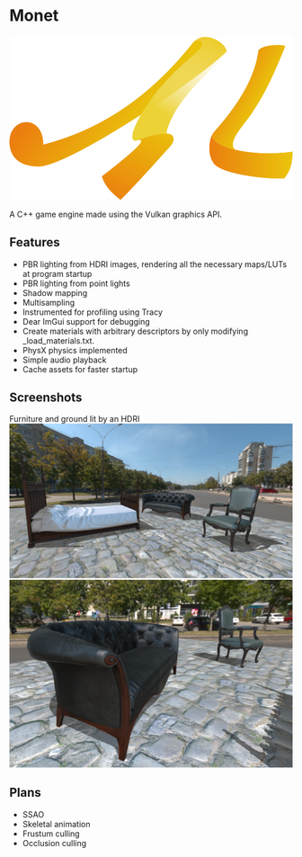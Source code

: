 # Monet

![](logo.png?raw=true "logo")

A C++ game engine made using the Vulkan graphics API.

## Features

 * PBR lighting from HDRI images, rendering all the necessary maps/LUTs at program startup
 * PBR lighting from point lights
 * Shadow mapping
 * Multisampling
 * Instrumented for profiling using Tracy
 * Dear ImGui support for debugging
 * Create materials with arbitrary descriptors by only modifying \_load_materials.txt.
 * PhysX physics implemented
 * Simple audio playback
 * Cache assets for faster startup

## Screenshots

Furniture and ground lit by an HDRI
![](showcase/furniture_hdri_00.png?raw=true "fence_synchronization")
![](showcase/furniture_hdri_01.png?raw=true "fence_synchronization")

## Plans

 * SSAO
 * Skeletal animation
 * Frustum culling
 * Occlusion culling
